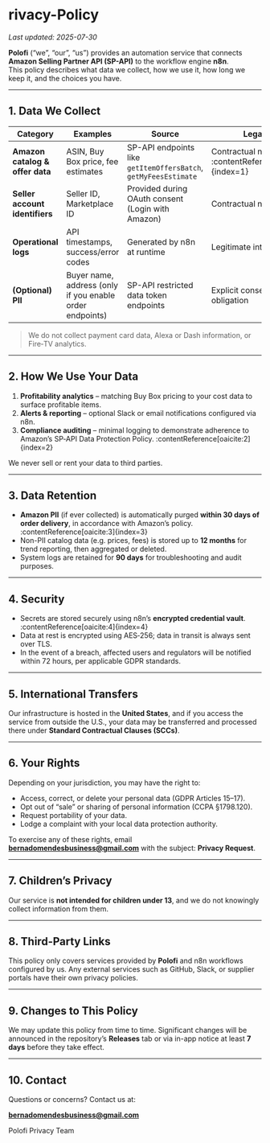 # rivacy-Policy
_Last updated: 2025-07-30_

**Polofi** (“we”, “our”, “us”) provides an automation service that connects **Amazon Selling Partner API (SP-API)** to the workflow engine **n8n**.  
This policy describes what data we collect, how we use it, how long we keep it, and the choices you have.

---

## 1. Data We Collect

| Category | Examples | Source | Legal Basis |
|----------|----------|--------|-------------|
| **Amazon catalog & offer data** | ASIN, Buy Box price, fee estimates | SP-API endpoints like `getItemOffersBatch`, `getMyFeesEstimate` | Contractual necessity :contentReference[oaicite:1]{index=1} |
| **Seller account identifiers** | Seller ID, Marketplace ID | Provided during OAuth consent (Login with Amazon) | Contractual necessity |
| **Operational logs** | API timestamps, success/error codes | Generated by n8n at runtime | Legitimate interest |
| **(Optional) PII** | Buyer name, address (only if you enable order endpoints) | SP-API restricted data token endpoints | Explicit consent / legal obligation |

> We do not collect payment card data, Alexa or Dash information, or Fire‑TV analytics.

---

## 2. How We Use Your Data

1. **Profitability analytics** – matching Buy Box pricing to your cost data to surface profitable items.
2. **Alerts & reporting** – optional Slack or email notifications configured via n8n.
3. **Compliance auditing** – minimal logging to demonstrate adherence to Amazon’s SP‑API Data Protection Policy. :contentReference[oaicite:2]{index=2}

We never sell or rent your data to third parties.

---

## 3. Data Retention

* **Amazon PII** (if ever collected) is automatically purged **within 30 days of order delivery**, in accordance with Amazon’s policy. :contentReference[oaicite:3]{index=3}  
* Non-PII catalog data (e.g. prices, fees) is stored up to **12 months** for trend reporting, then aggregated or deleted.
* System logs are retained for **90 days** for troubleshooting and audit purposes.

---

## 4. Security

* Secrets are stored securely using n8n’s **encrypted credential vault**. :contentReference[oaicite:4]{index=4}  
* Data at rest is encrypted using AES‑256; data in transit is always sent over TLS.  
* In the event of a breach, affected users and regulators will be notified within 72 hours, per applicable GDPR standards.

---

## 5. International Transfers

Our infrastructure is hosted in the **United States**, and if you access the service from outside the U.S., your data may be transferred and processed there under **Standard Contractual Clauses (SCCs)**.

---

## 6. Your Rights

Depending on your jurisdiction, you may have the right to:

* Access, correct, or delete your personal data (GDPR Articles 15–17).
* Opt out of “sale” or sharing of personal information (CCPA §1798.120).
* Request portability of your data.
* Lodge a complaint with your local data protection authority.

To exercise any of these rights, email **bernadomendesbusiness@gmail.com** with the subject: **Privacy Request**.

---

## 7. Children’s Privacy

Our service is **not intended for children under 13**, and we do not knowingly collect information from them.

---

## 8. Third-Party Links

This policy only covers services provided by **Polofi** and n8n workflows configured by us. Any external services such as GitHub, Slack, or supplier portals have their own privacy policies.

---

## 9. Changes to This Policy

We may update this policy from time to time. Significant changes will be announced in the repository’s **Releases** tab or via in-app notice at least **7 days** before they take effect.

---

## 10. Contact

Questions or concerns? Contact us at:

**bernadomendesbusiness@gmail.com**

Polofi Privacy Team  
